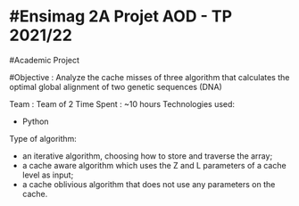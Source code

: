 #Ensimag 2A Projet AOD - TP 2021/22
============================

#Academic Project


#Objective : Analyze the cache misses of three algorithm that calculates the optimal global alignment of two genetic sequences (DNA)



Team : Team of 2
Time Spent : ~10 hours
Technologies used:
- Python

Type of algorithm:
- an iterative algorithm, choosing how to store and traverse the array;
- a cache aware algorithm which uses the Z and L parameters of a cache level as input;
- a cache oblivious algorithm that does not use any parameters on the cache.